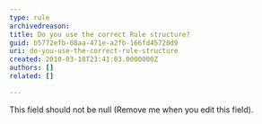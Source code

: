 ```yaml
---
type: rule
archivedreason: 
title: Do you use the correct Rule structure?
guid: b5772efb-08aa-471e-a2fb-166fd45720d9
uri: do-you-use-the-correct-rule-structure
created: 2010-03-18T23:41:03.0000000Z
authors: []
related: []

---
```



This field should not be null (Remove me when you edit this field).
<br><excerpt class='endintro'></excerpt><br>



